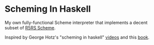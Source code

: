 # Scheming In Haskell

My own fully-functional Scheme interpreter that implements a decent subset of [R5RS Scheme](https://conservatory.scheme.org/schemers/Documents/Standards/R5RS/HTML/).

Inspired by George Hotz's "scheming in haskell" [videos](https://www.youtube.com/watch?v=5QsC_VeYL4g) and this [book](https://en.wikibooks.org/wiki/Write_Yourself_a_Scheme_in_48_Hours/Parsing). 

